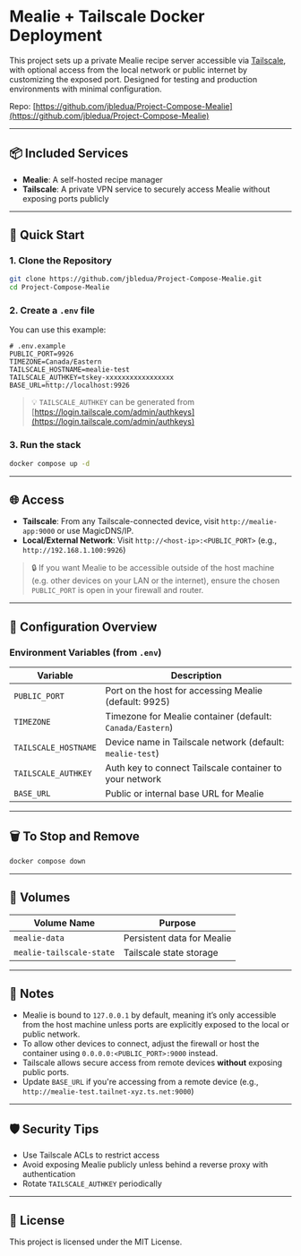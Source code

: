 # Mealie + Tailscale Docker Deployment

This project sets up a private Mealie recipe server accessible via [Tailscale](https://tailscale.com), with optional access from the local network or public internet by customizing the exposed port. Designed for testing and production environments with minimal configuration.

Repo: [https://github.com/jbledua/Project-Compose-Mealie](https://github.com/jbledua/Project-Compose-Mealie)

---

## 📦 Included Services

* **Mealie**: A self-hosted recipe manager
* **Tailscale**: A private VPN service to securely access Mealie without exposing ports publicly

---

## 🚀 Quick Start

### 1. Clone the Repository

```bash
git clone https://github.com/jbledua/Project-Compose-Mealie.git
cd Project-Compose-Mealie
```

### 2. Create a `.env` file

You can use this example:

```env
# .env.example
PUBLIC_PORT=9926
TIMEZONE=Canada/Eastern
TAILSCALE_HOSTNAME=mealie-test
TAILSCALE_AUTHKEY=tskey-xxxxxxxxxxxxxxxxx
BASE_URL=http://localhost:9926
```

> 💡 `TAILSCALE_AUTHKEY` can be generated from [https://login.tailscale.com/admin/authkeys](https://login.tailscale.com/admin/authkeys)

### 3. Run the stack

```bash
docker compose up -d
```

---

## 🌐 Access

* **Tailscale**: From any Tailscale-connected device, visit `http://mealie-app:9000` or use MagicDNS/IP.
* **Local/External Network**: Visit `http://<host-ip>:<PUBLIC_PORT>` (e.g., `http://192.168.1.100:9926`)

> 🔒 If you want Mealie to be accessible outside of the host machine (e.g. other devices on your LAN or the internet), ensure the chosen `PUBLIC_PORT` is open in your firewall and router.

---

## 🔧 Configuration Overview

### Environment Variables (from `.env`)

| Variable             | Description                                               |
| -------------------- | --------------------------------------------------------- |
| `PUBLIC_PORT`        | Port on the host for accessing Mealie (default: 9925)     |
| `TIMEZONE`           | Timezone for Mealie container (default: `Canada/Eastern`) |
| `TAILSCALE_HOSTNAME` | Device name in Tailscale network (default: `mealie-test`) |
| `TAILSCALE_AUTHKEY`  | Auth key to connect Tailscale container to your network   |
| `BASE_URL`           | Public or internal base URL for Mealie                    |

---

## 🗑️ To Stop and Remove

```bash
docker compose down
```

---

## 📁 Volumes

| Volume Name              | Purpose                    |
| ------------------------ | -------------------------- |
| `mealie-data`            | Persistent data for Mealie |
| `mealie-tailscale-state` | Tailscale state storage    |

---

## 📎 Notes

* Mealie is bound to `127.0.0.1` by default, meaning it’s only accessible from the host machine unless ports are explicitly exposed to the local or public network.
* To allow other devices to connect, adjust the firewall or host the container using `0.0.0.0:<PUBLIC_PORT>:9000` instead.
* Tailscale allows secure access from remote devices **without** exposing public ports.
* Update `BASE_URL` if you're accessing from a remote device (e.g., `http://mealie-test.tailnet-xyz.ts.net:9000`)

---

## 🛡️ Security Tips

* Use Tailscale ACLs to restrict access
* Avoid exposing Mealie publicly unless behind a reverse proxy with authentication
* Rotate `TAILSCALE_AUTHKEY` periodically

---

## 🧾 License

This project is licensed under the MIT License.
